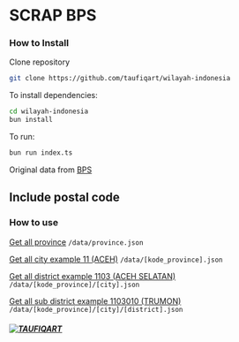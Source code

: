 # SCRAP BPS

### How to Install

Clone repository

```bash
git clone https://github.com/taufiqart/wilayah-indonesia
```

To install dependencies:

```bash
cd wilayah-indonesia
bun install
```

To run:

```bash
bun run index.ts
```

Original data from [BPS](https://sig.bps.go.id/bridging-kode/index)

## Include postal code

### How to use

[Get all province](https://taufiqart.github.io/wilayah-indonesia/data/province.json)
`/data/province.json`

[Get all city example 11 (ACEH)](https://taufiqart.github.io/wilayah-indonesia/data/11.json)
`/data/[kode_province].json`

[Get all district example 1103 (ACEH SELATAN)](https://taufiqart.github.io/wilayah-indonesia/data/11/1103.json)
`/data/[kode_province]/[city].json`

[Get all sub district example 1103010 (TRUMON)](https://taufiqart.github.io/wilayah-indonesia/data/11/1103/1103010.json)
`/data/[kode_province]/[city]/[district].json`

##### [![TAUFIQART](https://github.githubassets.com/favicons/favicon-dark.svg)](https://github.com/taufiqart)
